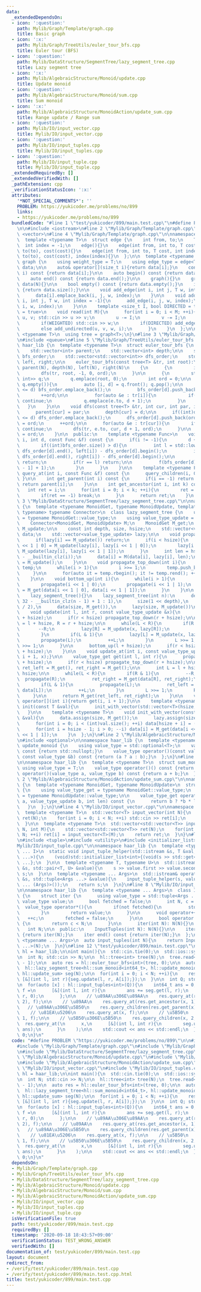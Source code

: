```yaml
---
data:
  _extendedDependsOn:
  - icon: ':question:'
    path: Mylib/Graph/Template/graph.cpp
    title: Basic graph
  - icon: ':x:'
    path: Mylib/Graph/TreeUtils/euler_tour_bfs.cpp
    title: Euler tour (BFS)
  - icon: ':question:'
    path: Mylib/DataStructure/SegmentTree/lazy_segment_tree.cpp
    title: Lazy segment tree
  - icon: ':x:'
    path: Mylib/AlgebraicStructure/Monoid/update.cpp
    title: Update monoid
  - icon: ':question:'
    path: Mylib/AlgebraicStructure/Monoid/sum.cpp
    title: Sum monoid
  - icon: ':x:'
    path: Mylib/AlgebraicStructure/MonoidAction/update_sum.cpp
    title: Range update / Range sum
  - icon: ':question:'
    path: Mylib/IO/input_vector.cpp
    title: Mylib/IO/input_vector.cpp
  - icon: ':question:'
    path: Mylib/IO/input_tuples.cpp
    title: Mylib/IO/input_tuples.cpp
  - icon: ':question:'
    path: Mylib/IO/input_tuple.cpp
    title: Mylib/IO/input_tuple.cpp
  _extendedRequiredBy: []
  _extendedVerifiedWith: []
  _pathExtension: cpp
  _verificationStatusIcon: ':x:'
  attributes:
    '*NOT_SPECIAL_COMMENTS*': ''
    PROBLEM: https://yukicoder.me/problems/no/899
    links:
    - https://yukicoder.me/problems/no/899
  bundledCode: "#line 1 \"test/yukicoder/899/main.test.cpp\"\n#define PROBLEM \"https://yukicoder.me/problems/no/899\"\
    \n\n#include <iostream>\n#line 2 \"Mylib/Graph/Template/graph.cpp\"\n#include\
    \ <vector>\n#line 4 \"Mylib/Graph/Template/graph.cpp\"\n\nnamespace haar_lib {\n\
    \  template <typename T>\n  struct edge {\n    int from, to;\n    T cost;\n  \
    \  int index = -1;\n    edge(){}\n    edge(int from, int to, T cost): from(from),\
    \ to(to), cost(cost){}\n    edge(int from, int to, T cost, int index): from(from),\
    \ to(to), cost(cost), index(index){}\n  };\n\n  template <typename T>\n  struct\
    \ graph {\n    using weight_type = T;\n    using edge_type = edge<T>;\n\n    std::vector<std::vector<edge<T>>>\
    \ data;\n\n    auto& operator[](size_t i){return data[i];}\n    const auto& operator[](size_t\
    \ i) const {return data[i];}\n\n    auto begin() const {return data.begin();}\n\
    \    auto end() const {return data.end();}\n\n    graph(){}\n    graph(int N):\
    \ data(N){}\n\n    bool empty() const {return data.empty();}\n    int size() const\
    \ {return data.size();}\n\n    void add_edge(int i, int j, T w, int index = -1){\n\
    \      data[i].emplace_back(i, j, w, index);\n    }\n\n    void add_undirected(int\
    \ i, int j, T w, int index = -1){\n      add_edge(i, j, w, index);\n      add_edge(j,\
    \ i, w, index);\n    }\n\n    template <size_t I, bool DIRECTED = true, bool WEIGHTED\
    \ = true>\n    void read(int M){\n      for(int i = 0; i < M; ++i){\n        int\
    \ u, v; std::cin >> u >> v;\n        u -= I;\n        v -= I;\n        T w = 1;\n\
    \        if(WEIGHTED) std::cin >> w;\n        if(DIRECTED) add_edge(u, v, w, i);\n\
    \        else add_undirected(u, v, w, i);\n      }\n    }\n  };\n\n  template\
    \ <typename T>\n  using tree = graph<T>;\n}\n#line 3 \"Mylib/Graph/TreeUtils/euler_tour_bfs.cpp\"\
    \n#include <queue>\n#line 5 \"Mylib/Graph/TreeUtils/euler_tour_bfs.cpp\"\n\nnamespace\
    \ haar_lib {\n  template <typename T>\n  struct euler_tour_bfs {\n    int N;\n\
    \    std::vector<int> parent;\n    std::vector<int> depth;\n\n    std::vector<std::vector<int>>\
    \ bfs_order;\n    std::vector<std::vector<int>> dfs_order;\n    std::vector<int>\
    \ left, right;\n\n    euler_tour_bfs(const tree<T> &tr, int root):\n      N(tr.size()),\
    \ parent(N), depth(N), left(N), right(N)\n    {\n      {\n        int ord = 0;\n\
    \        dfs(tr, root, -1, 0, ord);\n      }\n\n      {\n        std::queue<std::pair<int,\
    \ int>> q;\n        q.emplace(root, 0);\n        int ord = 0;\n\n        while(not\
    \ q.empty()){\n          auto [i, d] = q.front(); q.pop();\n\n          if((int)bfs_order.size()\
    \ <= d) bfs_order.emplace_back();\n          bfs_order[d].push_back(ord);\n  \
    \        ++ord;\n\n          for(auto &e : tr[i]){\n            if(e.to == parent[i])\
    \ continue;\n            q.emplace(e.to, d + 1);\n          }\n        }\n   \
    \   }\n    }\n\n    void dfs(const tree<T> &tr, int cur, int par, int d, int &ord){\n\
    \      parent[cur] = par;\n      depth[cur] = d;\n\n      if((int)dfs_order.size()\
    \ <= d) dfs_order.emplace_back();\n      dfs_order[d].push_back(ord);\n      left[cur]\
    \ = ord;\n      ++ord;\n\n      for(auto &e : tr[cur]){\n        if(e.to == par)\
    \ continue;\n        dfs(tr, e.to, cur, d + 1, ord);\n      }\n\n      right[cur]\
    \ = ord;\n    }\n\n  public:\n    template <typename Func>\n    void query_children(int\
    \ i, int d, const Func &f) const {\n      if(i != -1){\n        d += depth[i];\n\
    \        if((int)bfs_order.size() > d){\n          int l = std::lower_bound(dfs_order[d].begin(),\
    \ dfs_order[d].end(), left[i]) - dfs_order[d].begin();\n          int r = std::lower_bound(dfs_order[d].begin(),\
    \ dfs_order[d].end(), right[i]) - dfs_order[d].begin();\n\n          if(l >= (int)bfs_order[d].size())\
    \ return;\n          if(r == l) return;\n\n          f(bfs_order[d][l], bfs_order[d][r\
    \ - 1] + 1);\n        }\n      }\n    }\n\n    template <typename Func>\n    void\
    \ query_at(int i, const Func &f) const {\n      query_children(i, 0, f);\n   \
    \ }\n\n    int get_parent(int i) const {\n      if(i == -1) return -1;\n     \
    \ return parent[i];\n    }\n\n    int get_ancestor(int i, int k) const {\n   \
    \   int ret = i;\n      for(int i = 0; i < k; ++i){\n        ret = get_parent(ret);\n\
    \        if(ret == -1) break;\n      }\n      return ret;\n    }\n  };\n}\n#line\
    \ 3 \"Mylib/DataStructure/SegmentTree/lazy_segment_tree.cpp\"\n\nnamespace haar_lib\
    \ {\n  template <typename MonoidGet, typename MonoidUpdate, template <typename,\
    \ typename> typename Connector>\n  class lazy_segment_tree {\n    using value_type_get\
    \ = typename MonoidGet::value_type;\n    using value_type_update = typename MonoidUpdate::value_type;\n\
    \    Connector<MonoidGet, MonoidUpdate> M;\n    MonoidGet M_get;\n    MonoidUpdate\
    \ M_update;\n\n    const int depth, size, hsize;\n    std::vector<value_type_get>\
    \ data;\n    std::vector<value_type_update> lazy;\n\n    void propagate(int i){\n\
    \      if(lazy[i] == M_update()) return;\n      if(i < hsize){\n        lazy[i\
    \ << 1 | 0] = M_update(lazy[i], lazy[i << 1 | 0]);\n        lazy[i << 1 | 1] =\
    \ M_update(lazy[i], lazy[i << 1 | 1]);\n      }\n      int len = hsize >> (31\
    \ - __builtin_clz(i));\n      data[i] = M(data[i], lazy[i], len);\n      lazy[i]\
    \ = M_update();\n    }\n\n    void propagate_top_down(int i){\n      std::vector<int>\
    \ temp;\n      while(i > 1){\n        i >>= 1;\n        temp.push_back(i);\n \
    \     }\n\n      for(auto it = temp.rbegin(); it != temp.rend(); ++it) propagate(*it);\n\
    \    }\n\n    void bottom_up(int i){\n      while(i > 1){\n        i >>= 1;\n\
    \        propagate(i << 1 | 0);\n        propagate(i << 1 | 1);\n        data[i]\
    \ = M_get(data[i << 1 | 0], data[i << 1 | 1]);\n      }\n    }\n\n  public:\n\
    \    lazy_segment_tree(){}\n    lazy_segment_tree(int n):\n      depth(n > 1 ?\
    \ 32 - __builtin_clz(n - 1) + 1 : 1),\n      size(1 << depth),\n      hsize(size\
    \ / 2),\n      data(size, M_get()),\n      lazy(size, M_update())\n    {}\n\n\
    \    void update(int l, int r, const value_type_update &x){\n      propagate_top_down(l\
    \ + hsize);\n      if(r < hsize) propagate_top_down(r + hsize);\n\n      int L\
    \ = l + hsize, R = r + hsize;\n\n      while(L < R){\n        if(R & 1){\n   \
    \       --R;\n          lazy[R] = M_update(x, lazy[R]);\n          propagate(R);\n\
    \        }\n        if(L & 1){\n          lazy[L] = M_update(x, lazy[L]);\n  \
    \        propagate(L);\n          ++L;\n        }\n        L >>= 1;\n        R\
    \ >>= 1;\n      }\n\n      bottom_up(l + hsize);\n      if(r < hsize) bottom_up(r\
    \ + hsize);\n    }\n\n    void update_at(int i, const value_type_update &x){update(i,\
    \ i + 1, x);}\n\n    value_type_get get(int l, int r){\n      propagate_top_down(l\
    \ + hsize);\n      if(r < hsize) propagate_top_down(r + hsize);\n\n      value_type_get\
    \ ret_left = M_get(), ret_right = M_get();\n\n      int L = l + hsize, R = r +\
    \ hsize;\n\n      while(L < R){\n        if(R & 1){\n          --R;\n        \
    \  propagate(R);\n          ret_right = M_get(data[R], ret_right);\n        }\n\
    \        if(L & 1){\n          propagate(L);\n          ret_left = M_get(ret_left,\
    \ data[L]);\n          ++L;\n        }\n        L >>= 1;\n        R >>= 1;\n \
    \     }\n\n      return M_get(ret_left, ret_right);\n    }\n\n    value_type_get\
    \ operator[](int i){return get(i, i + 1);}\n\n    template <typename T>\n    void\
    \ init(const T &val){\n      init_with_vector(std::vector<T>(hsize, val));\n \
    \   }\n\n    template <typename T>\n    void init_with_vector(const std::vector<T>\
    \ &val){\n      data.assign(size, M_get());\n      lazy.assign(size, M_update());\n\
    \      for(int i = 0; i < (int)val.size(); ++i) data[hsize + i] = (value_type_get)val[i];\n\
    \      for(int i = hsize - 1; i > 0; --i) data[i] = M_get(data[i << 1 | 0], data[i\
    \ << 1 | 1]);\n    }\n  };\n}\n#line 2 \"Mylib/AlgebraicStructure/Monoid/update.cpp\"\
    \n#include <optional>\n\nnamespace haar_lib {\n  template <typename T>\n  struct\
    \ update_monoid {\n    using value_type = std::optional<T>;\n    value_type operator()()\
    \ const {return std::nullopt;}\n    value_type operator()(const value_type &a,\
    \ const value_type &b) const {return (a ? a : b);}\n  };\n}\n#line 2 \"Mylib/AlgebraicStructure/Monoid/sum.cpp\"\
    \n\nnamespace haar_lib {\n  template <typename T>\n  struct sum_monoid {\n   \
    \ using value_type = T;\n    value_type operator()() const {return 0;}\n    value_type\
    \ operator()(value_type a, value_type b) const {return a + b;}\n  };\n}\n#line\
    \ 2 \"Mylib/AlgebraicStructure/MonoidAction/update_sum.cpp\"\n\nnamespace haar_lib\
    \ {\n  template <typename MonoidGet, typename MonoidUpdate>\n  struct update_sum\
    \ {\n    using value_type_get = typename MonoidGet::value_type;\n    using value_type_update\
    \ = typename MonoidUpdate::value_type;\n\n    value_type_get operator()(value_type_get\
    \ a, value_type_update b, int len) const {\n      return b ? *b * len : a;\n \
    \   }\n  };\n}\n#line 4 \"Mylib/IO/input_vector.cpp\"\n\nnamespace haar_lib {\n\
    \  template <typename T>\n  std::vector<T> input_vector(int N){\n    std::vector<T>\
    \ ret(N);\n    for(int i = 0; i < N; ++i) std::cin >> ret[i];\n    return ret;\n\
    \  }\n\n  template <typename T>\n  std::vector<std::vector<T>> input_vector(int\
    \ N, int M){\n    std::vector<std::vector<T>> ret(N);\n    for(int i = 0; i <\
    \ N; ++i) ret[i] = input_vector<T>(M);\n    return ret;\n  }\n}\n#line 4 \"Mylib/IO/input_tuples.cpp\"\
    \n#include <tuple>\n#include <utility>\n#include <initializer_list>\n#line 6 \"\
    Mylib/IO/input_tuple.cpp\"\n\nnamespace haar_lib {\n  template <typename T, size_t\
    \ ... I>\n  static void input_tuple_helper(std::istream &s, T &val, std::index_sequence<I\
    \ ...>){\n    (void)std::initializer_list<int>{(void(s >> std::get<I>(val)), 0)\
    \ ...};\n  }\n\n  template <typename T, typename U>\n  std::istream& operator>>(std::istream\
    \ &s, std::pair<T, U> &value){\n    s >> value.first >> value.second;\n    return\
    \ s;\n  }\n\n  template <typename ... Args>\n  std::istream& operator>>(std::istream\
    \ &s, std::tuple<Args ...> &value){\n    input_tuple_helper(s, value, std::make_index_sequence<sizeof\
    \ ... (Args)>());\n    return s;\n  }\n}\n#line 8 \"Mylib/IO/input_tuples.cpp\"\
    \n\nnamespace haar_lib {\n  template <typename ... Args>\n  class InputTuples\
    \ {\n    struct iter {\n      using value_type = std::tuple<Args ...>;\n     \
    \ value_type value;\n      bool fetched = false;\n      int N, c = 0;\n\n    \
    \  value_type operator*(){\n        if(not fetched){\n          std::cin >> value;\n\
    \        }\n        return value;\n      }\n\n      void operator++(){\n     \
    \   ++c;\n        fetched = false;\n      }\n\n      bool operator!=(iter &) const\
    \ {\n        return c < N;\n      }\n\n      iter(int N): N(N){}\n    };\n\n \
    \   int N;\n\n  public:\n    InputTuples(int N): N(N){}\n\n    iter begin() const\
    \ {return iter(N);}\n    iter end() const {return iter(N);}\n  };\n\n  template\
    \ <typename ... Args>\n  auto input_tuples(int N){\n    return InputTuples<Args\
    \ ...>(N);\n  }\n}\n#line 12 \"test/yukicoder/899/main.test.cpp\"\n\nnamespace\
    \ hl = haar_lib;\n\nint main(){\n  std::cin.tie(0);\n  std::ios::sync_with_stdio(false);\n\
    \n  int N; std::cin >> N;\n\n  hl::tree<int> tree(N);\n  tree.read<0, false, false>(N\
    \ - 1);\n\n  auto res = hl::euler_tour_bfs<int>(tree, 0);\n\n  auto A = hl::input_vector<int64_t>(N);\n\
    \  hl::lazy_segment_tree<hl::sum_monoid<int64_t>, hl::update_monoid<int64_t>,\
    \ hl::update_sum> seg(N);\n\n  for(int i = 0; i < N; ++i){\n    res.query_at(i,\
    \ [&](int l, int r){seg.update(l, r, A[i]);});\n  }\n\n  int Q; std::cin >> Q;\n\
    \n  for(auto [x] : hl::input_tuples<int>(Q)){\n    int64_t ans = 0;\n\n    auto\
    \ f =\n      [&](int l, int r){\n        ans += seg.get(l, r);\n        seg.update(l,\
    \ r, 0);\n      };\n\n    // \u89AA\u306E\u89AA\n    res.query_at(res.get_ancestor(x,\
    \ 2), f);\n\n    // \u89AA\n    res.query_at(res.get_ancestor(x, 1), f);\n\n \
    \   // \u89AA\u306E\u5B50\n    res.query_children(res.get_parent(x), 1, f);\n\n\
    \    // \u81EA\u5206\n    res.query_at(x, f);\n\n    // \u5B50\n    res.query_children(x,\
    \ 1, f);\n\n    // \u5B50\u306E\u5B50\n    res.query_children(x, 2, f);\n\n  \
    \  res.query_at(\n      x,\n      [&](int l, int r){\n        seg.update(l, r,\
    \ ans);\n      }\n    );\n\n    std::cout << ans << std::endl;\n  }\n\n  return\
    \ 0;\n}\n"
  code: "#define PROBLEM \"https://yukicoder.me/problems/no/899\"\n\n#include <iostream>\n\
    #include \"Mylib/Graph/Template/graph.cpp\"\n#include \"Mylib/Graph/TreeUtils/euler_tour_bfs.cpp\"\
    \n#include \"Mylib/DataStructure/SegmentTree/lazy_segment_tree.cpp\"\n#include\
    \ \"Mylib/AlgebraicStructure/Monoid/update.cpp\"\n#include \"Mylib/AlgebraicStructure/Monoid/sum.cpp\"\
    \n#include \"Mylib/AlgebraicStructure/MonoidAction/update_sum.cpp\"\n#include\
    \ \"Mylib/IO/input_vector.cpp\"\n#include \"Mylib/IO/input_tuples.cpp\"\n\nnamespace\
    \ hl = haar_lib;\n\nint main(){\n  std::cin.tie(0);\n  std::ios::sync_with_stdio(false);\n\
    \n  int N; std::cin >> N;\n\n  hl::tree<int> tree(N);\n  tree.read<0, false, false>(N\
    \ - 1);\n\n  auto res = hl::euler_tour_bfs<int>(tree, 0);\n\n  auto A = hl::input_vector<int64_t>(N);\n\
    \  hl::lazy_segment_tree<hl::sum_monoid<int64_t>, hl::update_monoid<int64_t>,\
    \ hl::update_sum> seg(N);\n\n  for(int i = 0; i < N; ++i){\n    res.query_at(i,\
    \ [&](int l, int r){seg.update(l, r, A[i]);});\n  }\n\n  int Q; std::cin >> Q;\n\
    \n  for(auto [x] : hl::input_tuples<int>(Q)){\n    int64_t ans = 0;\n\n    auto\
    \ f =\n      [&](int l, int r){\n        ans += seg.get(l, r);\n        seg.update(l,\
    \ r, 0);\n      };\n\n    // \u89AA\u306E\u89AA\n    res.query_at(res.get_ancestor(x,\
    \ 2), f);\n\n    // \u89AA\n    res.query_at(res.get_ancestor(x, 1), f);\n\n \
    \   // \u89AA\u306E\u5B50\n    res.query_children(res.get_parent(x), 1, f);\n\n\
    \    // \u81EA\u5206\n    res.query_at(x, f);\n\n    // \u5B50\n    res.query_children(x,\
    \ 1, f);\n\n    // \u5B50\u306E\u5B50\n    res.query_children(x, 2, f);\n\n  \
    \  res.query_at(\n      x,\n      [&](int l, int r){\n        seg.update(l, r,\
    \ ans);\n      }\n    );\n\n    std::cout << ans << std::endl;\n  }\n\n  return\
    \ 0;\n}\n"
  dependsOn:
  - Mylib/Graph/Template/graph.cpp
  - Mylib/Graph/TreeUtils/euler_tour_bfs.cpp
  - Mylib/DataStructure/SegmentTree/lazy_segment_tree.cpp
  - Mylib/AlgebraicStructure/Monoid/update.cpp
  - Mylib/AlgebraicStructure/Monoid/sum.cpp
  - Mylib/AlgebraicStructure/MonoidAction/update_sum.cpp
  - Mylib/IO/input_vector.cpp
  - Mylib/IO/input_tuples.cpp
  - Mylib/IO/input_tuple.cpp
  isVerificationFile: true
  path: test/yukicoder/899/main.test.cpp
  requiredBy: []
  timestamp: '2020-09-18 18:43:57+09:00'
  verificationStatus: TEST_WRONG_ANSWER
  verifiedWith: []
documentation_of: test/yukicoder/899/main.test.cpp
layout: document
redirect_from:
- /verify/test/yukicoder/899/main.test.cpp
- /verify/test/yukicoder/899/main.test.cpp.html
title: test/yukicoder/899/main.test.cpp
---
```


